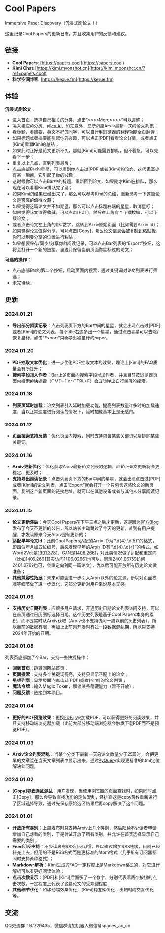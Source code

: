 # Cool Papers

Immersive Paper Discovery（沉浸式刷论文！）

这里记录Cool Papers的更新日志，并且收集用户的反馈和建议。

## 链接
- **Cool Papers**: [https://papers.cool](https://papers.cool)
- **Kimi Chat**: [https://kimi.moonshot.cn](https://kimi.moonshot.cn/?ref=papers.cool)
- **科学空间博客**: [https://kexue.fm](https://kexue.fm)

## 体验

**沉浸式刷论文：**
- 进入[首页](https://papers.cool)，选择自己相关的分类，点击“>>>>More>>>>”可以调整；
- 进入相应的分类，如[cs.AI](https://papers.cool/arxiv/cs.AI)，如无意外，显示的是Arxiv最新一天的论文列表；
- 看标题，看摘要，英文不好的同学，可以自行用浏览器的翻译功能全页翻译；
- 如果标题或者摘要能引起你的兴趣，可以点击[PDF]看看论文详情，或者点击[Kimi]看看Kimi的总结；
- 如果此时正好是论文更新不久，那就[Kimi]可能需要排队，但不着急，可以先看下一步；
- 重复以上几点，直到列表最后；
- 点击底部Bar的星星，可以看到你点击过[PDF]或者[Kimi]的论文，这代表至少有某一瞬间，它引起了你的兴趣；
- 这时候你可以点击Bar中的标题，重新回到论文，如果刚才Kimi在排队，那么现在可以看看Kimi排队完了没；
- 如果Kimi的结果已经出来了，那么可以参考Kimi的总结，重新思考一下这篇论文是否真的值得收藏；
- 如果觉得这篇论文并不如期望，那么可以点击标题右端的星星，取消星标；
- 如果觉得论文值得收藏，可以点击[PDF]，然后右上角有个下载按钮，可以下载论文；
- 或者点击论文左上角的带#数字，跳转到Arxiv原始页面（比如需要Arxiv Id）；
- 如果觉得论文值得分享，可以点击[Copy]，那么论文信息会被复制到粘贴板，你可以到要分享的位置进行粘贴；
- 如果想要保存/同步/分享你的阅读记录，可以点击Bar列表的“Export”按钮，这将会打开一个新的链接，里边只保留当前页面你星标过的论文；

**可选的操作：**
- 点击底部Bar的第二个按钮，启动页面内搜索，通过关键词对论文列表进行筛选；
- 未完待续...


## 更新

### 2024.01.21
- **导出部分阅读记录**：点击列表页下方的Bar中间的星星，就会出现点击过[PDF]或者[Kimi]的论文列表，每个title右边多出一个星星，通过点击星星可以去除/恢复星标，点击“Export”只会导出被星标的paper。

### 2024.01.20
- **PDF抽取文本优化**：进一步优化PDF抽取文本的效果，理论上[Kimi]的FAQ质量会有所提升；
- **搜索字段加入作者**：Bar上的页面内搜索字段增加作者，并且目前按浏览器页面内搜索的快捷键（CMD+F or CTRL+F）会自动弹出自行编写的搜索。

### 2024.01.18
- **列表页延时加载**：论文列表引入延时加载功能，提高列表数量过多时的加载速度，当以正常速度进行阅读的情况下，延时加载基本上是无感的。

### 2024.01.17
- **页面搜索支持反选**：优化页面内搜索，同时支持包含某些关键词以及排除某些关键词。

### 2024.01.16
- **Arxiv更新优化**：优化获取Arxiv最新论文列表的逻辑，理论上论文更新将会更稳定、更及时；
- **支持导出阅读记录**：点击列表页下方的Bar中间的星星，就会出现点击过[PDF]或者[Kimi]的论文列表，点击“Export”就会打开一个只包含这些论文的新页面，复制这个新页面的链接地址，就可以在其他设备或者与其他人分享阅读记录。

### 2024.01.15
- **论文更新滞后**：今天Cool Papers在下午三点之后才更新，这是因为[官方Blog](https://blog.arxiv.org/2024/01/10/attention-authors-temporary-change-to-announcement-schedule-due-to-mlk-jr-holiday/)发布了今天不更新的公告，所以站长主动跳过了今天的更新，直到有用户提醒，才发现原来今天Arxiv是有更新的；
- **适配早年论文Id**：此前Cool Papers适配的Arxiv ID为“\d{4}\.\d{5}”的格式，即四位年月加五位编号，后来发现早年的Arxiv ID有“\d{4}\.\d{4}”的格式，如Word2Vec是[1301.3781](https://papers.cool/arxiv/1301.3781)、GAN是[1406.2661](https://papers.cool/arxiv/1406.2661)，对此类情况做了适配和重定向（比如1406.2661其实访问1406.02661也可以，同理2401.06769访问2401.6769也可，会重定向到同一篇论文），为以后可能开放所有历史论文做准备；
- **其他兼容性拓展**：未来可能会进一步引入Arxiv以外的论文源，所以对页面模版等细节做了进一步泛化，这部分更新对用户来说基本无感。

### 2024.01.09
- **支持历史日期列表**：应很多用户请求，开通历史日期论文列表访问支持，可以在首页通过日历图标选择日期。这个历史列表是基于Cool Papers本身的累积，而不是实时从Arxiv获取（Arxiv也不支持访问一周以前的历史列表），所以目前的数据有限，再加上此前刚开发时有过一段数据混乱期，所以只支持2024年开始的日期。

### 2024.01.08
列表页底部加了个Bar，支持一些快捷操作：
- **回到首页**：跳转回网站首页；
- **页面搜索**：支持多个关键词高亮，支持只显示匹配上的论文；
- **星标列表**：显示页面内点击过[PDF]或者[Kimi]的论文列表；
- **魔法令牌**：输入Magic Token，解锁某些隐藏能力（暂不开放）；
- **问题反馈**：链接到本项目。

### 2024.01.04
- **更好的PDF预览效果**：更换[PDF.js](https://mozilla.github.io/pdf.js/)来加载PDF，可以获得更好的阅读效果，并且支持移动端浏览器加载（此前大部分移动端浏览器会触发下载PDF而不是预览PDF）。

### 2024.01.03
- **Arxiv论文列表混乱**：当某个分类下最新一天的论文数量少于25篇时，会把更早的文章混在当天文章列表中显示出来，通过[PyQuery](https://pyquery.readthedocs.io/en/latest/)实现更精准的html定位解决此问题。

### 2024.01.02
- **[Copy]导致选区混乱**：用户发现，当使用浏览器的页面查找时，如果同时点击[Copy]，那么会导致查找功能的定位混乱，经排查这是copy函数重新进行了区域选择导致，通过先保存原始选区结果后再copy解决了这个问题。

### 2024.01.01
- **开放所有类别**：上周发布时只支持Arxiv上几个类别，然后陆续不少读者申请增加自己想看的类别，于是尝试开放了所有类别，并允许在首页选择显示自己需要的类别；
- **Feed订阅支持**：不少读者有RSS订阅习惯，所以建议增加RSS链接，目前已经补充上去，但用的不是RSS格式而是更标准的Atom格式（几乎所有订阅器都同时支持两种格式）；
- **Markdown解析**：Kimi生成的FAQ一定程度上是Markdown格式的，对它进行解析可以有更好阅读体验；
- **点击次数显示**：[PDF]和[Kimi]后面多了一个数字，分别代表着两个按钮的点击次数，一定程度上代表了这篇论文的受欢迎程度
- **其他细节优化**：如移动端效果优化，[Kimi]稳定性优化、出错时的交互优化等。

## 交流
QQ交流群：67729435，微信群请加机器人微信号spaces_ac_cn
